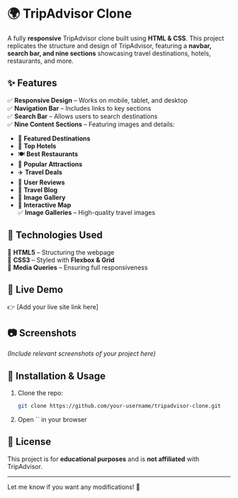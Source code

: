 # 🌍 TripAdvisor Clone  

A fully **responsive** TripAdvisor clone built using **HTML & CSS**. This project replicates the structure and design of TripAdvisor, featuring a **navbar, search bar, and nine sections** showcasing travel destinations, hotels, restaurants, and more.  

## ✨ Features  
✅ **Responsive Design** – Works on mobile, tablet, and desktop  
✅ **Navigation Bar** – Includes links to key sections  
✅ **Search Bar** – Allows users to search destinations  
✅ **Nine Content Sections** – Featuring images and details:  
   - 🌆 **Featured Destinations**  
   - 🏨 **Top Hotels**  
   - 🍽️ **Best Restaurants**  
   - 🎡 **Popular Attractions**  
   - ✈️ **Travel Deals**  
   - 🎉 **User Reviews**  
   - 📰 **Travel Blog**  
   - 📸 **Image Gallery**  
   - 📍 **Interactive Map**  
✅ **Image Galleries** – High-quality travel images  

## 📌 Technologies Used  
🔹 **HTML5** – Structuring the webpage  
🔹 **CSS3** – Styled with **Flexbox & Grid**  
🔹 **Media Queries** – Ensuring full responsiveness  

## 🚀 Live Demo  
👉 [Add your live site link here]  

## 📷 Screenshots  
*(Include relevant screenshots of your project here)*  

## 📂 Installation & Usage  
1. Clone the repo:  
   ```sh  
   git clone https://github.com/your-username/tripadvisor-clone.git  
   ```  
2. Open `` in your browser  

## 📜 License  
This project is for **educational purposes** and is **not affiliated** with TripAdvisor.  

---

Let me know if you want any modifications! 🚀
